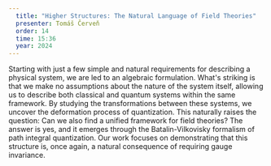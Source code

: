 ```yaml
---
  title: "Higher Structures: The Natural Language of Field Theories"
  presenter: Tomáš Červeň
  order: 14
  time: 15:36
  year: 2024
---
```

Starting with just a few simple and natural requirements for describing a physical system, we are led to an algebraic formulation. What's striking is that we make no assumptions about the nature of the system itself, allowing us to describe both classical and quantum systems within the same framework. By studying the transformations between these systems, we uncover the deformation process of quantization. This naturally raises the question: Can we also find a unified framework for field theories? The answer is yes, and it emerges through the Batalin-Vilkovisky formalism of path integral quantization. Our work focuses on demonstrating that this structure is, once again, a natural consequence of requiring gauge invariance.